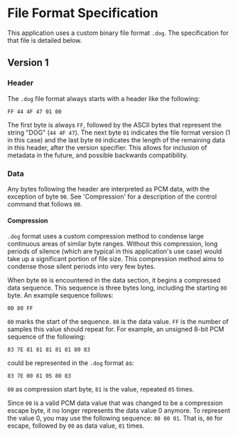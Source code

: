 # File Format Specification

This application uses a custom binary file format `.dog`. The specification for that file is detailed below.


## Version 1

### Header

The `.dog` file format always starts with a header like the following: 

```
FF 44 4F 47 01 00
```

The first byte is always `FF`, followed by the ASCII bytes that represent the string "DOG" (`44 4F 47`). The next byte `01` indicates the file format version (1 in this case) and the last byte `00` indicates the length of the remaining data in this header, after the version specifier. This allows for inclusion of metadata in the future, and possible backwards compatibility.

### Data

Any bytes following the header are interpreted as PCM data, with the exception of byte `00`. See 'Compression' for a description of the control command that follows `00`. 

#### Compression

`.dog` format uses a custom compression method to condense large continuous areas of similar byte ranges. Without this compression, long periods of silence (which are typical in this application's use case) would take up a significant portion of file size. This compression method aims to condense those silent periods into very few bytes.

When byte `00` is encountered in the data section, it begins a compressed data sequence. This sequence is three bytes long, including the starting `00` byte. An example sequence follows:

```
00 80 FF
```

`00` marks the start of the sequence. `80` is the data value. `FF` is the number of samples this value should repeat for. For example, an unsigned 8-bit PCM sequence of the following:

```
83 7E 81 81 81 81 81 80 83
```

could be represented in the `.dog` format as:

```
83 7E 00 81 05 80 83
```

`00` as compression start byte, `81` is the value, repeated `05` times.

Since `00` is a valid PCM data value that was changed to be a compression escape byte, it no longer represents the data value 0 anymore. To represent the value 0, you may use the following sequence: `00 00 01`. That is, `00` for escape, followed by `00` as data value, `01` times.